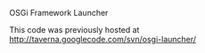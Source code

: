 OSGi Framework Launcher

This code was previously hosted at http://taverna.googlecode.com/svn/osgi-launcher/